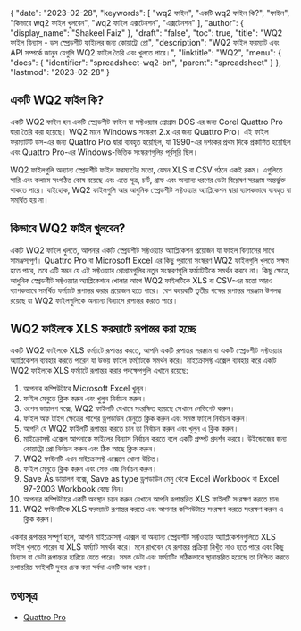 {
  "date": "2023-02-28",
  "keywords": [
"wq2 ফাইল",
"একটি wq2 ফাইল কি?",
"ফাইল",
"কিভাবে wq2 ফাইল খুলবেন",
"wq2 ফাইল এক্সটেনশন",
"এক্সটেনশন"
],
  "author": {
    "display_name": "Shakeel Faiz"
},
  "draft": "false",
  "toc": true,
  "title": "WQ2 ফাইল বিন্যাস - ডস স্প্রেডশীট ফাইলের জন্য কোয়াট্রো প্রো",
  "description": "WQ2 ফাইল ফরম্যাট এবং API সম্পর্কে জানুন যেগুলি WQ2 ফাইল তৈরি এবং খুলতে পারে।",
  "linktitle": "WQ2",
  "menu": {
    "docs": {
      "identifier": "spreadsheet-wq2-bn",
      "parent": "spreadsheet"
}
},
  "lastmod": "2023-02-28"
}

## একটি WQ2 ফাইল কি?

একটি WQ2 ফাইল হল একটি স্প্রেডশীট ফাইল যা সফ্টওয়্যার প্রোগ্রাম DOS এর জন্য Corel Quattro Pro দ্বারা তৈরি করা হয়েছে। WQ2 মানে Windows সংস্করণ 2.x এর জন্য Quattro Pro। এই ফাইল ফরম্যাটটি ডস-এর জন্য Quattro Pro দ্বারা ব্যবহৃত হয়েছিল, যা 1990-এর দশকের প্রথম দিকে প্রকাশিত হয়েছিল এবং Quattro Pro-এর Windows-ভিত্তিক সংস্করণগুলির পূর্বসূরি ছিল।

WQ2 ফাইলগুলি অন্যান্য স্প্রেডশীট ফাইল ফরম্যাটের মতো, যেমন XLS বা CSV গঠনে একই রকম। এগুলিতে সারি এবং কলামে সংগঠিত কোষ রয়েছে এবং এতে সূত্র, চার্ট, গ্রাফ এবং অন্যান্য ধরণের ডেটা বিশ্লেষণ সরঞ্জাম অন্তর্ভুক্ত থাকতে পারে। যাইহোক, WQ2 ফাইলগুলি আর আধুনিক স্প্রেডশীট সফ্টওয়্যার অ্যাপ্লিকেশন দ্বারা ব্যাপকভাবে ব্যবহৃত বা সমর্থিত হয় না।

## কিভাবে WQ2 ফাইল খুলবেন?

একটি WQ2 ফাইল খুলতে, আপনার একটি স্প্রেডশীট সফ্টওয়্যার অ্যাপ্লিকেশন প্রয়োজন যা ফাইল বিন্যাসের সাথে সামঞ্জস্যপূর্ণ। Quattro Pro বা Microsoft Excel এর কিছু পুরানো সংস্করণ WQ2 ফাইলগুলি খুলতে সক্ষম হতে পারে, তবে এটি সম্ভব যে এই সফ্টওয়্যার প্রোগ্রামগুলির নতুন সংস্করণগুলি ফর্ম্যাটটিকে সমর্থন করবে না। কিছু ক্ষেত্রে, আধুনিক স্প্রেডশীট সফ্টওয়্যার অ্যাপ্লিকেশনে খোলার আগে WQ2 ফাইলটিকে XLS বা CSV-এর মতো আরও ব্যাপকভাবে সমর্থিত ফর্ম্যাটে রূপান্তর করার প্রয়োজন হতে পারে। বেশ কয়েকটি তৃতীয় পক্ষের রূপান্তর সরঞ্জাম উপলব্ধ রয়েছে যা WQ2 ফাইলগুলিকে অন্যান্য বিন্যাসে রূপান্তর করতে পারে।

## WQ2 ফাইলকে XLS ফরম্যাটে রূপান্তর করা হচ্ছে

একটি WQ2 ফাইলকে XLS ফর্ম্যাটে রূপান্তর করতে, আপনি একটি রূপান্তর সরঞ্জাম বা একটি স্প্রেডশীট সফ্টওয়্যার অ্যাপ্লিকেশন ব্যবহার করতে পারেন যা উভয় ফাইল ফর্ম্যাটকে সমর্থন করে। মাইক্রোসফ্ট এক্সেল ব্যবহার করে একটি WQ2 ফাইলকে XLS ফর্ম্যাটে রূপান্তর করার পদক্ষেপগুলি এখানে রয়েছে:

1. আপনার কম্পিউটারে Microsoft Excel খুলুন।
2. ফাইল মেনুতে ক্লিক করুন এবং খুলুন নির্বাচন করুন।
3. ওপেন ডায়ালগ বক্সে, WQ2 ফাইলটি যেখানে সংরক্ষিত হয়েছে সেখানে নেভিগেট করুন।
4. ফাইল অফ টাইপ ক্ষেত্রের পাশের ড্রপডাউন মেনুতে ক্লিক করুন এবং সমস্ত ফাইল নির্বাচন করুন।
5. আপনি যে WQ2 ফাইলটি রূপান্তর করতে চান তা নির্বাচন করুন এবং খুলুন এ ক্লিক করুন।
6. মাইক্রোসফ্ট এক্সেল আপনাকে ফাইলের বিন্যাস নির্বাচন করতে বলে একটি প্রম্পট প্রদর্শন করবে। উইন্ডোজের জন্য কোয়াট্রো প্রো নির্বাচন করুন এবং ঠিক আছে ক্লিক করুন।
7. WQ2 ফাইলটি এখন মাইক্রোসফ্ট এক্সেলে খোলা উচিত।
8. ফাইল মেনুতে ক্লিক করুন এবং সেভ এজ নির্বাচন করুন।
9. Save As ডায়ালগ বক্সে, Save as type ড্রপডাউন মেনু থেকে Excel Workbook বা Excel 97-2003 Workbook বেছে নিন।
10. আপনার কম্পিউটারে একটি অবস্থান চয়ন করুন যেখানে আপনি রূপান্তরিত XLS ফাইলটি সংরক্ষণ করতে চান৷
11. WQ2 ফাইলটিকে XLS ফরম্যাটে রূপান্তর করতে এবং আপনার কম্পিউটারে সংরক্ষণ করতে সংরক্ষণ করুন এ ক্লিক করুন।

একবার রূপান্তর সম্পূর্ণ হলে, আপনি মাইক্রোসফ্ট এক্সেল বা অন্যান্য স্প্রেডশীট সফ্টওয়্যার অ্যাপ্লিকেশনগুলিতে XLS ফাইল খুলতে পারেন যা XLS ফর্ম্যাট সমর্থন করে। মনে রাখবেন যে রূপান্তর প্রক্রিয়া নিখুঁত নাও হতে পারে এবং কিছু বিন্যাস বা ডেটা রূপান্তরে হারিয়ে যেতে পারে। সমস্ত ডেটা এবং ফর্ম্যাটিং সঠিকভাবে স্থানান্তরিত হয়েছে তা নিশ্চিত করতে রূপান্তরিত ফাইলটি দুবার চেক করা সর্বদা একটি ভাল ধারণা।

## তথ্যসূত্র
* [Quattro Pro](https://en.wikipedia.org/wiki/Quattro_Pro)
